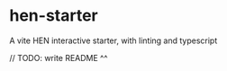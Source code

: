 # hen-starter
A vite HEN interactive starter, with linting and typescript

// TODO: write README ^^
